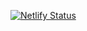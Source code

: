 [![Netlify Status](https://api.netlify.com/api/v1/badges/179aa1bb-1122-4563-bcda-165e749d8c6c/deploy-status)](https://app.netlify.com/sites/the-california-tech/deploys)